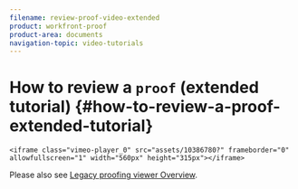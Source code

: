 ```yaml
---
filename: review-proof-video-extended
product: workfront-proof
product-area: documents
navigation-topic: video-tutorials
---
```





# How to review a `proof` (extended tutorial)  {#how-to-review-a-proof-extended-tutorial}

`<iframe class="vimeo-player_0" src="assets/10386780?" frameborder="0" allowfullscreen="1" width="560px" height="315px"></iframe>` 


Please also see [Legacy proofing viewer Overview](legacy-proofing-viewer.md).
